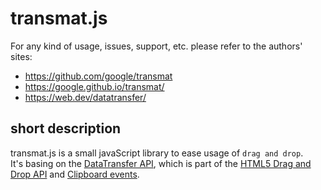 # transmat.js

For any kind of usage, issues, support, etc. please refer to the authors' sites:

* https://github.com/google/transmat
* https://google.github.io/transmat/ 
* https://web.dev/datatransfer/

## short description

transmat.js is a small javaScript library to ease usage of `drag and drop`.  
It's basing on the [DataTransfer API](https://developer.mozilla.org/docs/Web/API/DataTransfer), 
which is part of the [HTML5 Drag and Drop API](https://developer.mozilla.org/docs/Web/API/HTML_Drag_and_Drop_API) 
and [Clipboard events](https://developer.mozilla.org/docs/Web/API/Element/copy_event).
